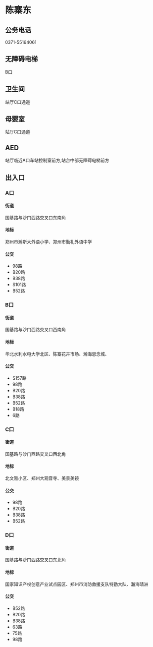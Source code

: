 # 陈寨东

## 公务电话

0371-55164061

## 无障碍电梯

B口

## 卫生间

站厅C口通道

## 母婴室

站厅C口通道

## AED

站厅临近A口车站控制室前方,站台中部无障碍电梯前方

## 出入口

### A口

#### 街道

国基路与沙门西路交叉口东南角

#### 地标

郑州市瀚斯大外语小学、郑州市勤礼外语中学

#### 公交

- 98路
- B20路
- B38路
- S101路
- B52路

### B口

#### 街道

国基路与沙门西路交叉口西南角

#### 地标

华北水利水电大学北区、陈寨花卉市场、瀚海思念城、

#### 公交

- S157路
- 98路
- B20路
- B38路
- B52路
- B18路
- 6路

### C口

#### 街道

国基路与沙门西路交叉口西北角

#### 地标

北文雅小区、郑州大观音寺、美景美镜

#### 公交

- 98路
- B20路
- B38路
- B52路

### D口

#### 街道

国基路与沙门西路交叉口东北角

#### 地标

国家知识产权创意产业试点园区、郑州市消防救援支队特勤大队、瀚海晴洲

#### 公交

- B52路
- B20路
- B38路
- 63路
- 75路
- 98路

